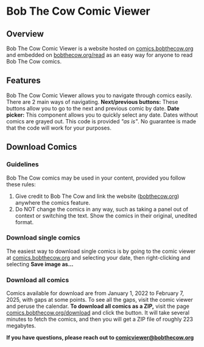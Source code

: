 # Bob The Cow Comic Viewer
## Overview

Bob The Cow Comic Viewer is a website hosted on [comics.bobthecow.org](comics.bobthecow.org) and embedded on [bobthecow.org/read](bobthecow.org/read) as an easy way for anyone to read Bob The Cow comics.

## Features
Bob The Cow Comic Viewer allows you to navigate through comics easily.
There are 2 main ways of navigating.
**Next/previous buttons:** These buttons allow you to go to the next and previous comic by date.
**Date picker:** This component allows you to quickly select any date. Dates without comics are grayed out.
This code is provided *"as is"*. No guarantee is made that the code will work for your purposes.

## Download Comics

### Guidelines
Bob The Cow comics may be used in your content, provided you follow these rules:
1. Give credit to Bob The Cow and link the website ([bobthecow.org](bobthecow.org)) anywhere the comics feature.
2. Do NOT change the comics in any way, such as taking a panel out of context or switching the text. Show the comics in their original, unedited format.
### Download single comics
The easiest way to download single comics is by going to the comic viewer at [comics.bobthecow.org](comics.bobthecow.org) and selecting your date, then right-clicking and selecting **Save image as...**
### Download all comics
Comics available for download are from January 1, 2022 to February 7, 2025, with gaps at some points. To see all the gaps, visit the comic viewer and peruse the calendar.
**To download all comics as a ZIP,** visit the page [comics.bobthecow.org/download](comics.bobthecow.org/download) and click the button. It will take several minutes to fetch the comics, and then you will get a ZIP file of roughly 223 megabytes.

**If you have questions, please reach out to [comicviewer@bobthecow.org](mailto:comicviewer@bobthecow.org)**
